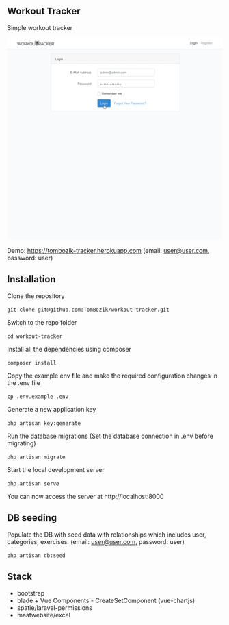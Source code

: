 ## Workout Tracker

Simple workout tracker

![Project](/docs/gif.gif)

Demo: https://tombozik-tracker.herokuapp.com (email: user@user.com, password: user)

## Installation

Clone the repository

`git clone git@github.com:TomBozik/workout-tracker.git`


Switch to the repo folder

`cd workout-tracker`


Install all the dependencies using composer

`composer install`


Copy the example env file and make the required configuration changes in the .env file

`cp .env.example .env`


Generate a new application key

`php artisan key:generate`


Run the database migrations (Set the database connection in .env before migrating)

`php artisan migrate`


Start the local development server

`php artisan serve`


You can now access the server at http://localhost:8000

## DB seeding

Populate the DB with seed data with relationships which includes user, categories, exercises. (email: user@user.com, password: user)

`php artisan db:seed`

## Stack
* bootstrap
* blade + Vue Components - CreateSetComponent (vue-chartjs)
* spatie/laravel-permissions
* maatwebsite/excel
